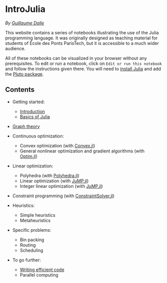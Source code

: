 # IntroJulia

*By [Guillaume Dalle](https://gdalle.github.io)*

This website contains a series of notebooks illustrating the use of the Julia programming language. It was originally designed as teaching material for students of École des Ponts ParisTech, but it is accessible to a much wider audience.

All of these notebooks can be visualized in your browser without any prerequisites. To edit or run a notebook, click on `Edit or run this notebook` and follow the instructions given there. You will need to [install Julia](https://julialang.org/downloads/) and add the [Pluto package](https://github.com/fonsp/Pluto.jl).

## Contents

- Getting started:
  - [Introduction](notebooks/introduction.jl.html)
  - [Basics of Julia](notebooks/basics.jl.html)

- [Graph theory](notebooks/graphs.jl.html)

- Continuous optimization:
  - Convex optimization (with [Convex.jl](https://github.com/jump-dev/Convex.jl))
  - General nonlinear optimization and gradient algorithms (with [Optim.jl](https://github.com/JuliaNLSolvers/Optim.jl))

- Linear optimization:
  - Polyhedra (with [Polyhedra.jl](https://github.com/JuliaPolyhedra/Polyhedra.jl))
  - Linear optimization (with [JuMP.jl](https://github.com/jump-dev/JuMP.jl))
  - Integer linear optimization (with [JuMP.jl](https://github.com/jump-dev/JuMP.jl))

- Constraint programming (with [ConstraintSolver.jl](https://github.com/Wikunia/ConstraintSolver.jl))

- Heuristics:
  - Simple heuristics
  - Metaheuristics

- Specific problems:
  - Bin packing
  - Routing
  - Scheduling

- To go further:
  - [Writing efficient code](notebooks/efficiency.jl.html)
  - Parallel computing
